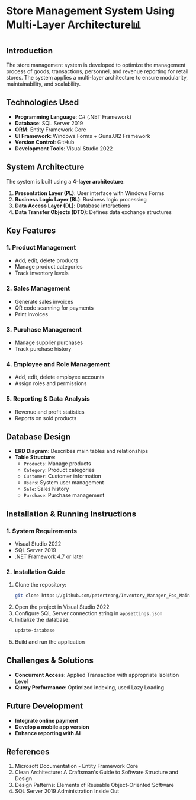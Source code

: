# Store Management System Using Multi-Layer Architecture📊

## Introduction
The store management system is developed to optimize the management process of goods, transactions, personnel, and revenue reporting for retail stores. The system applies a multi-layer architecture to ensure modularity, maintainability, and scalability.

## Technologies Used
- **Programming Language**: C# (.NET Framework)
- **Database**: SQL Server 2019
- **ORM**: Entity Framework Core
- **UI Framework**: Windows Forms + Guna.UI2 Framework
- **Version Control**: GitHub
- **Development Tools**: Visual Studio 2022

## System Architecture
The system is built using a **4-layer architecture**:
1. **Presentation Layer (PL)**: User interface with Windows Forms
2. **Business Logic Layer (BL)**: Business logic processing
3. **Data Access Layer (DL)**: Database interactions
4. **Data Transfer Objects (DTO)**: Defines data exchange structures

## Key Features
### 1. Product Management
- Add, edit, delete products
- Manage product categories
- Track inventory levels

### 2. Sales Management
- Generate sales invoices
- QR code scanning for payments
- Print invoices

### 3. Purchase Management
- Manage supplier purchases
- Track purchase history

### 4. Employee and Role Management
- Add, edit, delete employee accounts
- Assign roles and permissions

### 5. Reporting & Data Analysis
- Revenue and profit statistics
- Reports on sold products

## Database Design
- **ERD Diagram**: Describes main tables and relationships
- **Table Structure**:
  - `Products`: Manage products
  - `Category`: Product categories
  - `Customer`: Customer information
  - `Users`: System user management
  - `Sale`: Sales history
  - `Purchase`: Purchase management

## Installation & Running Instructions
### 1. System Requirements
- Visual Studio 2022
- SQL Server 2019
- .NET Framework 4.7 or later

### 2. Installation Guide
1. Clone the repository:
   ```sh
   git clone https://github.com/petertrong/Inventory_Manager_Pos_Main
   ```
2. Open the project in Visual Studio 2022
3. Configure SQL Server connection string in `appsettings.json`
4. Initialize the database:
   ```sh
   update-database
   ```
5. Build and run the application

## Challenges & Solutions
- **Concurrent Access**: Applied Transaction with appropriate Isolation Level
- **Query Performance**: Optimized indexing, used Lazy Loading

## Future Development
- **Integrate online payment**
- **Develop a mobile app version**
- **Enhance reporting with AI**

## References
1. Microsoft Documentation - Entity Framework Core
2. Clean Architecture: A Craftsman's Guide to Software Structure and Design
3. Design Patterns: Elements of Reusable Object-Oriented Software
4. SQL Server 2019 Administration Inside Out
